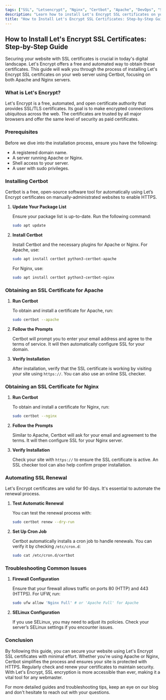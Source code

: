 ```yaml
---
tags: ["SSL", "Letsencrypt", "Nginx", "Certbot", "Apache", "DevOps", "SEO"]
description: "Learn how to install Let's Encrypt SSL certificates on your web server using Certbot. This step-by-step guide covers Apache and Nginx."
title: "How to Install Let's Encrypt SSL Certificates: Step-by-Step Guide"
---
```


## How to Install Let's Encrypt SSL Certificates: Step-by-Step Guide

Securing your website with SSL certificates is crucial in today's digital landscape. Let's Encrypt offers a free and automated way to obtain these certificates. This guide will walk you through the process of installing Let's Encrypt SSL certificates on your web server using Certbot, focusing on both Apache and Nginx servers.

### What is Let's Encrypt?

Let's Encrypt is a free, automated, and open certificate authority that provides SSL/TLS certificates. Its goal is to make encrypted connections ubiquitous across the web. The certificates are trusted by all major browsers and offer the same level of security as paid certificates.

### Prerequisites

Before we dive into the installation process, ensure you have the following:

- A registered domain name.
- A server running Apache or Nginx.
- Shell access to your server.
- A user with sudo privileges.

### Installing Certbot

Certbot is a free, open-source software tool for automatically using Let’s Encrypt certificates on manually-administrated websites to enable HTTPS.

1. **Update Your Package List**

   Ensure your package list is up-to-date. Run the following command:

   ```bash
   sudo apt update
   ```

2. **Install Certbot**

   Install Certbot and the necessary plugins for Apache or Nginx. For Apache, use:

   ```bash
   sudo apt install certbot python3-certbot-apache
   ```

   For Nginx, use:

   ```bash
   sudo apt install certbot python3-certbot-nginx
   ```

### Obtaining an SSL Certificate for Apache

1. **Run Certbot**

   To obtain and install a certificate for Apache, run:

   ```bash
   sudo certbot --apache
   ```

2. **Follow the Prompts**

   Certbot will prompt you to enter your email address and agree to the terms of service. It will then automatically configure SSL for your domain.

3. **Verify Installation**

   After installation, verify that the SSL certificate is working by visiting your site using `https://`. You can also use an online SSL checker.

### Obtaining an SSL Certificate for Nginx

1. **Run Certbot**

   To obtain and install a certificate for Nginx, run:

   ```bash
   sudo certbot --nginx
   ```

2. **Follow the Prompts**

   Similar to Apache, Certbot will ask for your email and agreement to the terms. It will then configure SSL for your Nginx server.

3. **Verify Installation**

   Check your site with `https://` to ensure the SSL certificate is active. An SSL checker tool can also help confirm proper installation.

### Automating SSL Renewal

Let's Encrypt certificates are valid for 90 days. It's essential to automate the renewal process.

1. **Test Automatic Renewal**

   You can test the renewal process with:

   ```bash
   sudo certbot renew --dry-run
   ```

2. **Set Up Cron Job**

   Certbot automatically installs a cron job to handle renewals. You can verify it by checking `/etc/cron.d`:

   ```bash
   sudo cat /etc/cron.d/certbot
   ```

### Troubleshooting Common Issues

1. **Firewall Configuration**

   Ensure that your firewall allows traffic on ports 80 (HTTP) and 443 (HTTPS). For UFW, run:

   ```bash
   sudo ufw allow 'Nginx Full' # or 'Apache Full' for Apache
   ```

2. **SELinux Configuration**

   If you use SELinux, you may need to adjust its policies. Check your server’s SELinux settings if you encounter issues.

### Conclusion

By following this guide, you can secure your website using Let's Encrypt SSL certificates with minimal effort. Whether you're using Apache or Nginx, Certbot simplifies the process and ensures your site is protected with HTTPS. Regularly check and renew your certificates to maintain security. With Let's Encrypt, SSL encryption is more accessible than ever, making it a vital tool for any webmaster.

For more detailed guides and troubleshooting tips, keep an eye on our blog and don't hesitate to reach out with your questions.

